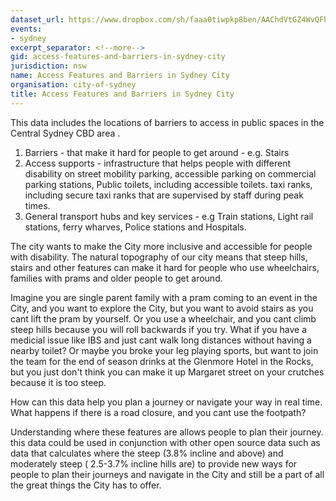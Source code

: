 ```yaml
---
dataset_url: https://www.dropbox.com/sh/faaa0tiwpkp8ben/AAChdVtGZ4WvQFhIxSdeZTEUa?dl=0
events:
- sydney
excerpt_separator: <!--more-->
gid: access-features-and-barriers-in-sydney-city
jurisdiction: nsw
name: Access Features and Barriers in Sydney City
organisation: city-of-sydney
title: Access Features and Barriers in Sydney City
---
```


This data includes the locations of barriers to access in public spaces in the Central Sydney CBD area .

<!--more-->

1. Barriers - that make it hard for people to get around - e.g. Stairs 
2. Access supports  - infrastructure that helps people with different disability on street mobility parking, accessible parking on commercial parking stations, Public toilets, including accessible toilets. taxi ranks, including secure taxi ranks that are supervised by staff during peak times.
3. General transport hubs and key services - e.g Train stations, Light rail stations, ferry wharves, Police stations and Hospitals.

The city wants to make the City more inclusive and accessible for people with disability. The natural topography of our city means that steep hills, stairs and other features can make it hard for people who use wheelchairs, families with prams and older people to get around.  

Imagine you are single parent family with a pram coming to an event in the City, and you want to explore the City, but you want to avoid stairs as you cant lift the pram by yourself.
Or you use a wheelchair, and you cant climb steep hills because you will roll backwards if you try.
What if you have a medicial issue like IBS and just cant walk long distances without having a nearby toilet?
Or maybe you broke your leg playing sports, but want to join the team for the end of season drinks at the Glenmore Hotel in the Rocks, but you just don't think you can make it up Margaret street on your crutches because it is too steep. 

How can this data help you plan a journey or navigate your way in real time. What happens if there is a road closure, and you cant use the footpath?

Understanding where these features are allows people to plan their journey. this data could be used in conjunction with other open source data such as data that calculates where the steep (3.8% incline and above) and moderately steep ( 2.5-3.7% incline hills are) to provide new ways for people to plan their journeys and navigate in the City and still be a part of all the great things the City has to offer.